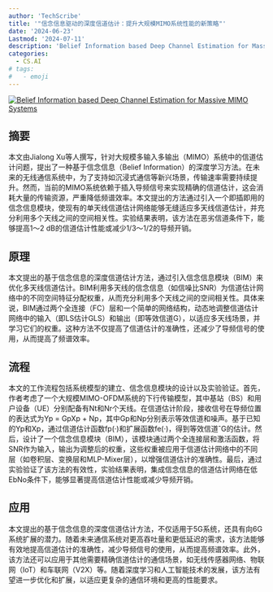 ```yaml
---
author: 'TechScribe'
title: '"信念信息驱动的深度信道估计：提升大规模MIMO系统性能的新策略"'
date: '2024-06-23'
Lastmod: '2024-07-11'
description: 'Belief Information based Deep Channel Estimation for Massive MIMO Systems'
categories:
  - CS.AI
# tags:
#   - emoji
---
```


[![Belief Information based Deep Channel Estimation for Massive MIMO Systems](https://arxiv-research-1301205113.cos.ap-guangzhou.myqcloud.com/images/2407.07744v1.pdf_0.jpg)](https://arxiv.org/abs/2407.07744v1)

## 摘要

本文由Jialong Xu等人撰写，针对大规模多输入多输出（MIMO）系统中的信道估计问题，提出了一种基于信念信息（Belief Information）的深度学习方法。在未来的无线通信系统中，为了支持如沉浸式通信等新兴场景，传输速率需要持续提升。然而，当前的MIMO系统依赖于插入导频信号来实现精确的信道估计，这会消耗大量的传输资源，严重降低频谱效率。本文提出的方法通过引入一个即插即用的信念信息模块，使现有的单天线信道估计网络能够无缝适应多天线信道估计，并充分利用多个天线之间的空间相关性。实验结果表明，该方法在恶劣信道条件下，能够提高1～2 dB的信道估计性能或减少1/3～1/2的导频开销。<!--more-->

## 原理

本文提出的基于信念信息的深度信道估计方法，通过引入信念信息模块（BIM）来优化多天线信道估计。BIM利用多天线的信念信息（如信噪比SNR）为信道估计网络中的不同空间特征分配权重，从而充分利用多个天线之间的空间相关性。具体来说，BIM通过两个全连接（FC）层和一个简单的网络结构，动态地调整信道估计网络中的输入（即LS估计GLS）和输出（即等效信道G），以适应多天线场景，并学习它们的权重。这种方法不仅提高了信道估计的准确性，还减少了导频信号的使用，从而提高了频谱效率。

## 流程

本文的工作流程包括系统模型的建立、信念信息模块的设计以及实验验证。首先，作者考虑了一个大规模MIMO-OFDM系统的下行传输模型，其中基站（BS）和用户设备（UE）分别配备有Nt和Nr个天线。在信道估计阶段，接收信号在导频位置的表达式为Yp = GpXp + Np，其中Gp和Np分别表示等效信道和噪声。基于已知的Yp和Xp，通过信道估计函数fp(·)和扩展函数fe(·)，得到等效信道ˆG的估计。然后，设计了一个信念信息模块（BIM），该模块通过两个全连接层和激活函数，将SNR作为输入，输出为调整后的权重，这些权重被应用于信道估计网络中的不同层（如卷积层、变换层和MLP-Mixer层），以增强信道估计的准确性。最后，通过实验验证了该方法的有效性，实验结果表明，集成信念信息的信道估计网络在低EbNo条件下，能够显著提高信道估计性能或减少导频开销。

## 应用

本文提出的基于信念信息的深度信道估计方法，不仅适用于5G系统，还具有向6G系统扩展的潜力。随着未来通信系统对更高吞吐量和更低延迟的需求，该方法能够有效地提高信道估计的准确性，减少导频信号的使用，从而提高频谱效率。此外，该方法还可以应用于其他需要精确信道估计的通信场景，如无线传感器网络、物联网（IoT）和车联网（V2X）等。随着深度学习和人工智能技术的发展，该方法有望进一步优化和扩展，以适应更复杂的通信环境和更高的性能要求。